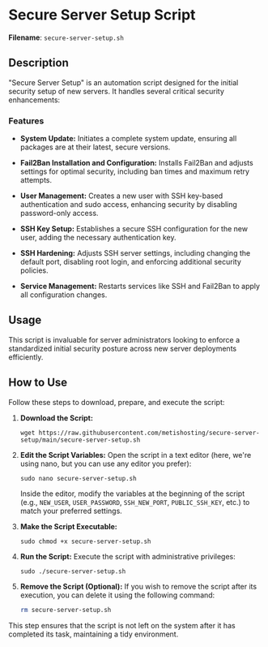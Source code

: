 # Secure Server Setup Script

**Filename**: `secure-server-setup.sh`

## Description
"Secure Server Setup" is an automation script designed for the initial security setup of new servers. It handles several critical security enhancements:

### Features
- **System Update:** Initiates a complete system update, ensuring all packages are at their latest, secure versions.

- **Fail2Ban Installation and Configuration:** Installs Fail2Ban and adjusts settings for optimal security, including ban times and maximum retry attempts.

- **User Management:** Creates a new user with SSH key-based authentication and sudo access, enhancing security by disabling password-only access.

- **SSH Key Setup:** Establishes a secure SSH configuration for the new user, adding the necessary authentication key.

- **SSH Hardening:** Adjusts SSH server settings, including changing the default port, disabling root login, and enforcing additional security policies.

- **Service Management:** Restarts services like SSH and Fail2Ban to apply all configuration changes.

## Usage
This script is invaluable for server administrators looking to enforce a standardized initial security posture across new server deployments efficiently.

## How to Use
Follow these steps to download, prepare, and execute the script:

1. **Download the Script:**
    ```
    wget https://raw.githubusercontent.com/metishosting/secure-server-setup/main/secure-server-setup.sh
    ```

2. **Edit the Script Variables:**
   Open the script in a text editor (here, we're using nano, but you can use any editor you prefer):
    ```
    sudo nano secure-server-setup.sh
    ```
   Inside the editor, modify the variables at the beginning of the script (e.g., `NEW_USER`, `USER_PASSWORD`, `SSH_NEW_PORT`, `PUBLIC_SSH_KEY`, etc.) to match your preferred settings.

3. **Make the Script Executable:**
    ```
    sudo chmod +x secure-server-setup.sh
    ```

4. **Run the Script:**
   Execute the script with administrative privileges:
    ```
    sudo ./secure-server-setup.sh
    ```
5. **Remove the Script (Optional):**
   If you wish to remove the script after its execution, you can delete it using the following command:
    ```bash
    rm secure-server-setup.sh
    ```
This step ensures that the script is not left on the system after it has completed its task, maintaining a tidy environment.
